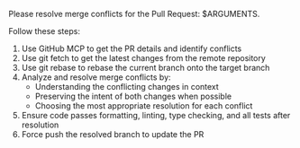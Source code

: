 Please resolve merge conflicts for the Pull Request: $ARGUMENTS.

Follow these steps:

1. Use GitHub MCP to get the PR details and identify conflicts
2. Use git fetch to get the latest changes from the remote repository
3. Use git rebase to rebase the current branch onto the target branch
4. Analyze and resolve merge conflicts by:
   - Understanding the conflicting changes in context
   - Preserving the intent of both changes when possible
   - Choosing the most appropriate resolution for each conflict
5. Ensure code passes formatting, linting, type checking, and all tests after resolution
6. Force push the resolved branch to update the PR
